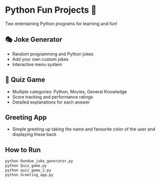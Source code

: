 # Python Fun Projects 🐍

Two entertaining Python programs for learning and fun!

## 🎭 Joke Generator
- Random programming and Python jokes
- Add your own custom jokes
- Interactive menu system

## 🎯 Quiz Game
- Multiple categories: Python, Movies, General Knowledge
- Score tracking and performance ratings
- Detailed explanations for each answer

## Greeting App
- Simple greeting up taking the name and favourite color of the user and displaying these back

## How to Run
```bash
python Random_joke_generator.py
python Quiz_game.py
python quiz_game_2.py
python Greeting_app.py